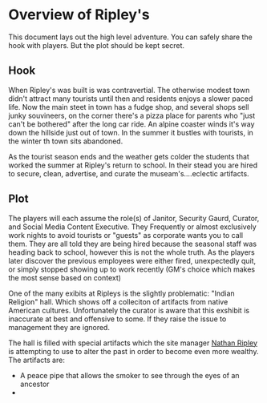 # Overview of Ripley's

This document lays out the high level adventure. You can safely share the hook with players. But the plot should be kept secret.

## Hook

When Ripley's was built is was contravertial. The otherwise modest town didn't attract many tourists until then and residents enjoys a slower paced life. Now the main steet in town has a fudge shop, and several shops sell junky souvineers, on the corner there's a pizza place for parents who "just can't be bothered" after the long car ride. An alpine coaster winds it's way down the hillside just out of town. In the summer it bustles with tourists, in the winter th town sits abandoned.

As the tourist season ends and the weather gets colder the students that worked the summer at Ripley's return to school. In their stead you are hired to secure, clean, advertise, and curate the museam's....eclectic artifacts.


## Plot

The players will each assume the role(s) of Janitor, Security Gaurd, Curator, and Social Media Content Executive. They Frequently or almost exclusively work nights to avoid tourists or "guests" as corporate wants you to call them. They are all told they are being hired because the seasonal staff was heading back to school, however this is not the whole truth. As the players later discover the previous employees were either fired, unexpectedly quit, or simply stopped showing up to work recently (GM's choice which makes the most sense based on context)

One of the many exibits at Ripleys is the slightly problematic: "Indian Religion" hall. Which shows off a colleciton of artifacts from native American cultures. Unfortunately the curator is aware that this exshibit is inaccurate at best and offensive to some. If they raise the issue to management they are ignored.

The hall is filled with special artifacts which the site manager [Nathan Ripley](./npcs/nathan_ripley.md) is attempting to use to alter the past in order to become even more wealthy. The artifacts are:
 - A peace pipe that allows the smoker to see through the eyes of an ancestor
 - 